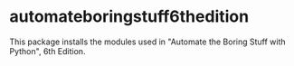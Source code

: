 # automateboringstuff6thedition
This package installs the modules used in "Automate the Boring Stuff with Python", 6th Edition.
